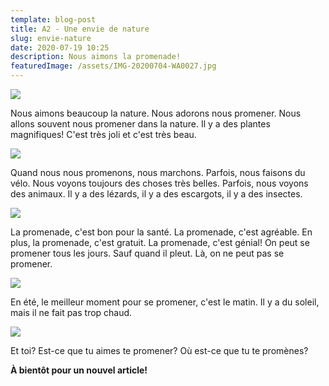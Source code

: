 ```yaml
---
template: blog-post
title: A2 - Une envie de nature
slug: envie-nature
date: 2020-07-19 10:25
description: Nous aimons la promenade!
featuredImage: /assets/IMG-20200704-WA0027.jpg
---
```

![](/assets/IMG-20200704-WA0018.jpg)

Nous aimons beaucoup la nature. Nous adorons nous promener. Nous allons souvent nous promener dans la nature. Il y a des plantes magnifiques! C'est très joli et c'est très beau.

![](/assets/IMG-20200622-WA0018.jpg)

Quand nous nous promenons, nous marchons. Parfois, nous faisons du vélo. Nous voyons toujours des choses très belles. Parfois, nous voyons des animaux. Il y a des lézards, il y a des escargots, il y a des insectes.

![](/assets/IMG-20200704-WA0028.jpg)

La promenade, c'est bon pour la santé. La promenade, c'est agréable. En plus, la promenade, c'est gratuit. La promenade, c'est génial! On peut se promener tous les jours. Sauf quand il pleut. Là, on ne peut pas se promener.

![](/assets/IMG_20200718_095055.jpg)

En été, le meilleur moment pour se promener, c'est le matin. Il y a du soleil, mais il ne fait pas trop chaud.

![](/assets/IMG_20200718_092643.jpg)

Et toi? Est-ce que tu aimes te promener? Où est-ce que tu te promènes?

**À bientôt pour un nouvel article!**